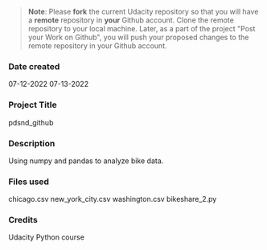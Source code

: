 >**Note**: Please **fork** the current Udacity repository so that you will have a **remote** repository in **your** Github account. Clone the remote repository to your local machine. Later, as a part of the project "Post your Work on Github", you will push your proposed changes to the remote repository in your Github account.

### Date created
07-12-2022
07-13-2022

### Project Title
pdsnd_github

### Description
Using numpy and pandas to analyze bike data.

### Files used
chicago.csv
new_york_city.csv
washington.csv
bikeshare_2.py

### Credits
Udacity Python course
